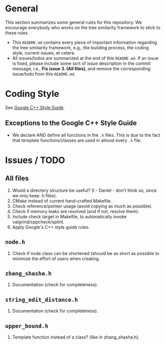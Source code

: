 # General

This section summarizes some general rules for this repository. We encourage
everybody who works on the tree similarity framework to stick to these rules.

* This `README.md` contains every piece of important information regarding the
tree similarity framework, e.g., the building process, the coding style, current
issues, et cetera.
* All issues/todos are summarized at the end of this `README.md`. If an issue is
fixed, please include some sort of issue description in the commit message, i.e.,
**Fix issue 3. (All files)**, and remove the corresponding issue/todo from this
`README.md`.

# Coding Style

See [Google C++ Style Guide](https://google.github.io/styleguide/cppguide.html).

## Exceptions to the Google C++ Style Guide

* We declare AND define all functions in the `.h` files. This is due to the fact
that template functions/classes are used in almost every `.h` file.

# Issues / TODO

## All files
1. Would a directory structure be useful? (I - Daniel - don't think so, since we
only keep .h files).
2. CMake instead of current hand-crafted Makefile.
3. Check reference/pointer usage (avoid copying as much as possible).
4. Check if memory leaks are resolved (and if not, resolve them).
5. Include check target in Makefile, to automatically invoke
valgrind/cppcheck/splint.
6. Apply Google's C++ style guide rules.

## `node.h`
1. Check if node class can be shortened (should be as short as possible to minimize
the effort of users when creating.

## `zhang_shasha.h`
1. Documentation (check for completeness).

## `string_edit_distance.h`
1. Documentation (check for completeness).

## `upper_bound.h`
1. Template function instead of a class? (like in zhang_shasha.h).